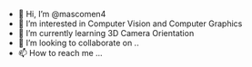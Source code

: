 - 👋 Hi, I’m @mascomen4
- 👀 I’m interested in Computer Vision and Computer Graphics
- 🌱 I’m currently learning 3D Camera Orientation
- 💞️ I’m looking to collaborate on ..
- 📫 How to reach me ...

<!---
mascomen4/mascomen4 is a ✨ special ✨ repository because its `README.md` (this file) appears on your GitHub profile.
You can click the Preview link to take a look at your changes.
--->
